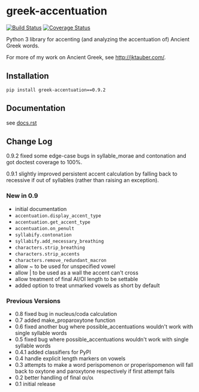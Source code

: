 # greek-accentuation

[![Build Status](https://travis-ci.org/jtauber/greek-accentuation.svg)](https://travis-ci.org/jtauber/greek-accentuation)
[![Coverage Status](https://coveralls.io/repos/jtauber/greek-accentuation/badge.svg?branch=master&service=github)](https://coveralls.io/github/jtauber/greek-accentuation?branch=master)

Python 3 library for accenting (and analyzing the accentuation of) Ancient
Greek words.

For more of my work on Ancient Greek, see <http://jktauber.com/>.


## Installation

    pip install greek-accentuation==0.9.2


## Documentation

see [docs.rst](https://github.com/jtauber/greek-accentuation/blob/master/docs.rst)


## Change Log

0.9.2 fixed some edge-case bugs in syllable_morae and contonation and got
doctest coverage to 100%.

0.9.1 slightly improved persistent accent calculation by falling back to
recessive if out of syllables (rather than raising an exception).


### New in 0.9

* initial documentation
* `accentuation.display_accent_type`
* `accentuation.get_accent_type`
* `accentuation.on_penult`
* `syllabify.contonation`
* `syllabify.add_necessary_breathing`
* `characters.strip_breathing`
* `characters.strip_accents`
* `characters.remove_redundant_macron`
* allow ~ to be used for unspecified vowel
* allow | to be used as a wall the accent can't cross
* allow treatment of final AI/OI length to be settable
* added option to treat unmarked vowels as short by default

### Previous Versions

* 0.8 fixed bug in nucleus/coda calculation
* 0.7 added make_proparoxytone function
* 0.6 fixed another bug where possible_accentuations wouldn't work with single
      syllable words
* 0.5 fixed bug where possible_accentuations wouldn't work with single syllable
      words
* 0.4.1 added classifiers for PyPI
* 0.4 handle explicit length markers on vowels
* 0.3 attempts to make a word perispomenon or properispomenon will fall back to
      oxytone and paroxytone respectively if first attempt fails
* 0.2 better handling of final αι/οι
* 0.1 initial release

